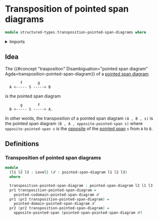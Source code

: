 # Transposition of pointed span diagrams

```agda
module structured-types.transposition-pointed-span-diagrams where
```

<details><summary>Imports</summary>

```agda
open import foundation.dependent-pair-types
open import foundation.universe-levels

open import structured-types.opposite-pointed-spans
open import structured-types.pointed-span-diagrams
```

</details>

## Idea

The
{{#concept "trasposition" Disambiguation="pointed span diagram" Agda=transposition-pointed-span-diagram}}
of a [pointed span diagram](structured-types.pointed-span-diagrams.md)

```text
       f       g
  A <----- S -----> B
```

is the pointed span diagram

```text
       g       f
  B <----- S -----> A.
```

In other words, the transposition of a pointed span diagram `(A , B , s)` is the
pointed span diagram `(B , A , opposite-pointed-span s)` where `opposite-pointed-span s`
is the [opposite](structured-types.opposite-pointed-spans.md) of the
[pointed span](structured-types.pointed-spans.md) `s` from `A` to `B`.

## Definitions

### Transposition of pointed span diagrams

```agda
module _
  {l1 l2 l3 : Level} (𝒮 : pointed-span-diagram l1 l2 l3)
  where

  transposition-pointed-span-diagram : pointed-span-diagram l2 l1 l3
  pr1 transposition-pointed-span-diagram =
    pointed-codomain-pointed-span-diagram 𝒮
  pr1 (pr2 transposition-pointed-span-diagram) =
    pointed-domain-pointed-span-diagram 𝒮
  pr2 (pr2 transposition-pointed-span-diagram) =
    opposite-pointed-span (pointed-span-pointed-span-diagram 𝒮)
```
